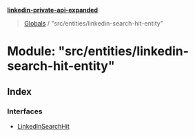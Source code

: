 **[linkedin-private-api-expanded](../README.md)**

> [Globals](../globals.md) / "src/entities/linkedin-search-hit-entity"

# Module: "src/entities/linkedin-search-hit-entity"

## Index

### Interfaces

* [LinkedInSearchHit](../interfaces/_src_entities_linkedin_search_hit_entity_.linkedinsearchhit.md)
